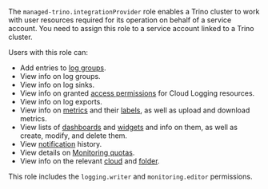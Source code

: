The `managed-trino.integrationProvider` role enables a Trino cluster to work with user resources required for its operation on behalf of a service account. You need to assign this role to a service account linked to a Trino cluster.

Users with this role can:
* Add entries to [log groups](../../logging/concepts/log-group.md).
* View info on log groups.
* View info on log sinks.
* View info on granted [access permissions](../../iam/concepts/access-control/index.md) for Cloud Logging resources.
* View info on log exports.
* View info on [metrics](../../monitoring/concepts/data-model.md#metric) and their [labels](../../monitoring/concepts/data-model.md#label), as well as upload and download metrics.
* View lists of [dashboards](../../monitoring/concepts/visualization/dashboard.md) and [widgets](../../monitoring/concepts/visualization/widget.md) and info on them, as well as create, modify, and delete them.
* View [notification](../../monitoring/concepts/alerting/notification-channel.md) history.
* View details on [Monitoring quotas](../../monitoring/concepts/limits.md#monitoring-quotas).
* View info on the relevant [cloud](../../resource-manager/concepts/resources-hierarchy.md#cloud) and [folder](../../resource-manager/concepts/resources-hierarchy.md#folder).

This role includes the `logging.writer` and `monitoring.editor` permissions.
